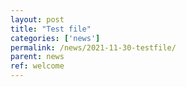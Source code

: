 ```yaml
---
layout: post
title: "Test file"
categories: ['news']
permalink: /news/2021-11-30-testfile/
parent: news
ref: welcome
---
```

